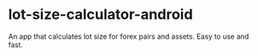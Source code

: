 # lot-size-calculator-android

An app that calculates lot size for forex pairs and assets. Easy to use and fast.
